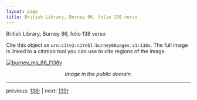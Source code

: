 ```yaml
---
layout: page
title: British Library, Burney 86, folio 138 verso
---
```


British Library, Burney 86, folio 138 verso

Cite this object as `urn:cite2:citebl:burney86pages.v1:138v`.  The full image is linked to a citation tool you can use to cite regions of the image.

[![burney_ms_86_f138v](http://www.homermultitext.org/iipsrv?IIIF=/project/homer/pyramidal/deepzoom/citebl/burney86imgs/v1/burney_ms_86_f138v.tif/full/800,/0/default.jpg)](http://www.homermultitext.org/ict2/?urn=urn:cite2:citebl:burney86imgs.v1:burney_ms_86_f138v) 

<p style="text-align: center; font-style: italic;">Image in the public domain.</p>

---

previous: [138r](../138r/) | next: [139r](../139r/)